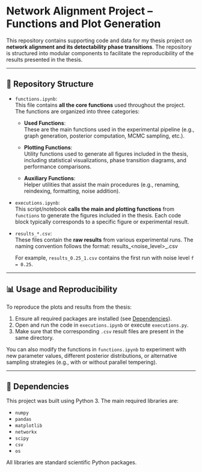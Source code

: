 # Network Alignment Project – Functions and Plot Generation

This repository contains supporting code and data for my thesis project on **network alignment and its detectability phase transitions**. The repository is structured into modular components to facilitate the reproducibility of the results presented in the thesis.

---

## 📁 Repository Structure

- `functions.ipynb`:  
  This file contains **all the core functions** used throughout the project. The functions are organized into three categories:
  
  - **Used Functions**:  
    These are the main functions used in the experimental pipeline (e.g., graph generation, posterior computation, MCMC sampling, etc.).

  - **Plotting Functions**:  
    Utility functions used to generate all figures included in the thesis, including statistical visualizations, phase transition diagrams, and performance comparisons.

  - **Auxiliary Functions**:  
    Helper utilities that assist the main procedures (e.g., renaming, reindexing, formatting, noise addition).

- `executions.ipynb`:  
  This script/notebook **calls the main and plotting functions** from `functions` to generate the figures included in the thesis. Each code block typically corresponds to a specific figure or experimental result.

- `results_*.csv`:  
  These files contain the **raw results** from various experimental runs. The naming convention follows the format:  results_<noise_level>_<run>.csv

  For example, `results_0.25_1.csv` contains the first run with noise level `f = 0.25`.

---

## 📊 Usage and Reproducibility

To reproduce the plots and results from the thesis:

1. Ensure all required packages are installed (see [Dependencies](#dependencies)).
2. Open and run the code in `executions.ipynb` or execute `executions.py`.
3. Make sure that the corresponding `.csv` result files are present in the same directory.

You can also modify the functions in `functions.ipynb` to experiment with new parameter values, different posterior distributions, or alternative sampling strategies (e.g., with or without parallel tempering).

---

## 🧩 Dependencies

This project was built using Python 3. The main required libraries are:

- `numpy`
- `pandas`
- `matplotlib`
- `networkx`
- `scipy`
- `csv`
- `os`

All libraries are standard scientific Python packages.
